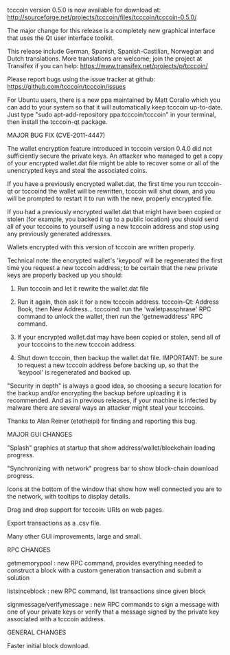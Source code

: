 tcccoin version 0.5.0 is now available for download at:
http://sourceforge.net/projects/tcccoin/files/tcccoin/tcccoin-0.5.0/

The major change for this release is a completely new graphical interface that uses the Qt user interface toolkit.

This release include German, Spanish, Spanish-Castilian, Norwegian and Dutch translations. More translations are welcome; join the project at Transifex if you can help:
https://www.transifex.net/projects/p/tcccoin/

Please report bugs using the issue tracker at github:
https://github.com/tcccoin/tcccoin/issues

For Ubuntu users, there is a new ppa maintained by Matt Corallo which you can add to your system so that it will automatically keep tcccoin up-to-date.  Just type "sudo apt-add-repository ppa:tcccoin/tcccoin" in your terminal, then install the tcccoin-qt package.

MAJOR BUG FIX  (CVE-2011-4447)

The wallet encryption feature introduced in tcccoin version 0.4.0 did not sufficiently secure the private keys. An attacker who
managed to get a copy of your encrypted wallet.dat file might be able to recover some or all of the unencrypted keys and steal the
associated coins.

If you have a previously encrypted wallet.dat, the first time you run tcccoin-qt or tcccoind the wallet will be rewritten, tcccoin will
shut down, and you will be prompted to restart it to run with the new, properly encrypted file.

If you had a previously encrypted wallet.dat that might have been copied or stolen (for example, you backed it up to a public
location) you should send all of your tcccoins to yourself using a new tcccoin address and stop using any previously generated addresses.

Wallets encrypted with this version of tcccoin are written properly.

Technical note: the encrypted wallet's 'keypool' will be regenerated the first time you request a new tcccoin address; to be certain that the
new private keys are properly backed up you should:

1. Run tcccoin and let it rewrite the wallet.dat file

2. Run it again, then ask it for a new tcccoin address.
tcccoin-Qt: Address Book, then New Address...
tcccoind: run the 'walletpassphrase' RPC command to unlock the wallet,  then run the 'getnewaddress' RPC command.

3. If your encrypted wallet.dat may have been copied or stolen, send  all of your tcccoins to the new tcccoin address.

4. Shut down tcccoin, then backup the wallet.dat file.
IMPORTANT: be sure to request a new tcccoin address before backing up, so that the 'keypool' is regenerated and backed up.

"Security in depth" is always a good idea, so choosing a secure location for the backup and/or encrypting the backup before uploading it is recommended. And as in previous releases, if your machine is infected by malware there are several ways an attacker might steal your tcccoins.

Thanks to Alan Reiner (etotheipi) for finding and reporting this bug.

MAJOR GUI CHANGES

"Splash" graphics at startup that show address/wallet/blockchain loading progress.

"Synchronizing with network" progress bar to show block-chain download progress.

Icons at the bottom of the window that show how well connected you are to the network, with tooltips to display details.

Drag and drop support for tcccoin: URIs on web pages.

Export transactions as a .csv file.

Many other GUI improvements, large and small.

RPC CHANGES

getmemorypool : new RPC command, provides everything needed to construct a block with a custom generation transaction and submit a solution

listsinceblock : new RPC command, list transactions since given block

signmessage/verifymessage : new RPC commands to sign a message with one of your private keys or verify that a message signed by the private key associated with a tcccoin address.

GENERAL CHANGES

Faster initial block download.
